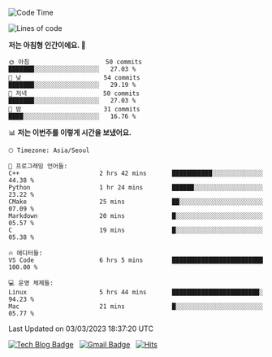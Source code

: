 <!-- ### Hi there 👋 -->

<!--
**dnchoi/dnchoi** is a ✨ _special_ ✨ repository because its `README.md` (this file) appears on your GitHub profile.

Here are some ideas to get you started:

- 🔭 I’m currently working on ...
- 🌱 I’m currently learning ...
- 👯 I’m looking to collaborate on ...
- 🤔 I’m looking for help with ...
- 💬 Ask me about ...
- 📫 How to reach me: ...
- 😄 Pronouns: ...
- ⚡ Fun fact: ...
-->

<!--START_SECTION:waka-->
![Code Time](http://img.shields.io/badge/Code%20Time-402%20hrs%2027%20mins-blue)

![Lines of code](https://img.shields.io/badge/%EC%A0%80%EB%8A%94%20%EC%97%AC%ED%83%9C%EA%B9%8C%EC%A7%80%20-213.6%20thousand%20%EC%A4%84%EC%9D%98%20%EC%BD%94%EB%93%9C%EB%A5%BC%20%EC%9E%91%EC%84%B1%ED%96%88%EC%96%B4%EC%9A%94.-blue)

**저는 아침형 인간이에요. 🐤** 

```text
🌞 아침                     50 commits          ███████░░░░░░░░░░░░░░░░░░   27.03 % 
🌆 낮　                     54 commits          ███████░░░░░░░░░░░░░░░░░░   29.19 % 
🌃 저녁                     50 commits          ███████░░░░░░░░░░░░░░░░░░   27.03 % 
🌙 밤　                     31 commits          ████░░░░░░░░░░░░░░░░░░░░░   16.76 % 
```


📊 **저는 이번주를 이렇게 시간을 보냈어요.** 

```text
🕑︎ Timezone: Asia/Seoul

💬 프로그래밍 언어들: 
C++                      2 hrs 42 mins       ███████████░░░░░░░░░░░░░░   44.38 % 
Python                   1 hr 24 mins        ██████░░░░░░░░░░░░░░░░░░░   23.22 % 
CMake                    25 mins             ██░░░░░░░░░░░░░░░░░░░░░░░   07.09 % 
Markdown                 20 mins             █░░░░░░░░░░░░░░░░░░░░░░░░   05.57 % 
C                        19 mins             █░░░░░░░░░░░░░░░░░░░░░░░░   05.38 % 

🔥 에디터들: 
VS Code                  6 hrs 5 mins        █████████████████████████   100.00 % 

💻 운영 체제들: 
Linux                    5 hrs 44 mins       ████████████████████████░   94.23 % 
Mac                      21 mins             █░░░░░░░░░░░░░░░░░░░░░░░░   05.77 % 
```


 Last Updated on 03/03/2023 18:37:20 UTC
<!--END_SECTION:waka-->


[![Tech Blog Badge](http://img.shields.io/badge/-Tech%20blog-black?style=flat-square&logo=github&link=https://zzsza.github.io/)](https://dnchoi.github.io/)
&nbsp;
[![Gmail Badge](https://img.shields.io/badge/Gmail-d14836?style=flat-square&logo=Gmail&logoColor=white&link=mailto:snugyun01@gmail.com)](mailto:dongnyeokc@gmail.com)
&nbsp;
[![Hits](https://hits.seeyoufarm.com/api/count/incr/badge.svg?url=https%3A%2F%2Fgithub.com%2Fgjbae1212%2Fhit-counter&count_bg=%233D7CC8&title_bg=%23555555&icon=&icon_color=%23E7E7E7&title=hits&edge_flat=false)](https://hits.seeyoufarm.com)
<!-- 
![Anurag's github stats](https://github-readme-stats.vercel.app/api?username=dnchoi&show_icons=true&theme=tokyonight)
&nbsp;
![Top Langs](https://github-readme-stats.vercel.app/api/top-langs/?username=dnchoi&layout=compact&theme=tokyonight)
 -->
<div align='center'>
